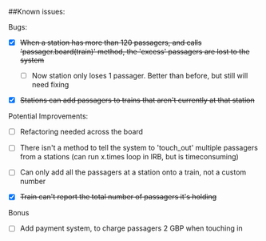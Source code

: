 ##Known issues:

Bugs:
- [x] ~~When a station has more than 120 passagers, and calls 'passager.board(train)' method, the 'excess' passagers are lost to the system~~
	- [ ] Now station only loses 1 passager. Better than before, but still will need fixing
- [x] ~~Stations can add passagers to trains that aren't currently at that station~~


Potential Improvements:
- [ ] Refactoring needed across the board
- [ ] There isn't a method to tell the system to 'touch_out' multiple passagers from a stations (can run x.times loop in IRB, but is timeconsuming)
- [ ] Can only add all the passagers at a station onto a train, not a custom number
- [x] ~~Train can't report the total number of passagers it's holding~~


Bonus
- [ ] Add payment system, to charge passagers 2 GBP when touching in